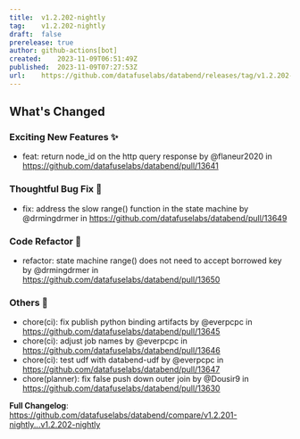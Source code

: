 ```yaml
---
title:	v1.2.202-nightly
tag:	v1.2.202-nightly
draft:	false
prerelease:	true
author:	github-actions[bot]
created:	2023-11-09T06:51:49Z
published:	2023-11-09T07:27:53Z
url:	https://github.com/datafuselabs/databend/releases/tag/v1.2.202-nightly
---
```

<!-- Release notes generated using configuration in .github/release.yml at v1.2.202-nightly -->

## What's Changed
### Exciting New Features ✨
* feat: return node_id on the http query response by @flaneur2020 in https://github.com/datafuselabs/databend/pull/13641
### Thoughtful Bug Fix 🔧
* fix: address the slow range() function in the state machine by @drmingdrmer in https://github.com/datafuselabs/databend/pull/13649
### Code Refactor 🎉
* refactor: state machine range() does not need to accept borrowed key by @drmingdrmer in https://github.com/datafuselabs/databend/pull/13650
### Others 📒
* chore(ci): fix publish python binding artifacts by @everpcpc in https://github.com/datafuselabs/databend/pull/13645
* chore(ci): adjust job names by @everpcpc in https://github.com/datafuselabs/databend/pull/13646
* chore(ci): test udf with databend-udf by @everpcpc in https://github.com/datafuselabs/databend/pull/13647
* chore(planner): fix false push down outer join by @Dousir9 in https://github.com/datafuselabs/databend/pull/13630


**Full Changelog**: https://github.com/datafuselabs/databend/compare/v1.2.201-nightly...v1.2.202-nightly
